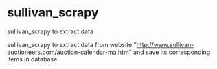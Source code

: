 # sullivan_scrapy
sullivan_scrapy to extract data


sullivan_scrapy to extract data from website "http://www.sullivan-auctioneers.com/auction-calendar-ma.htm"
and save its corresponding items in database
